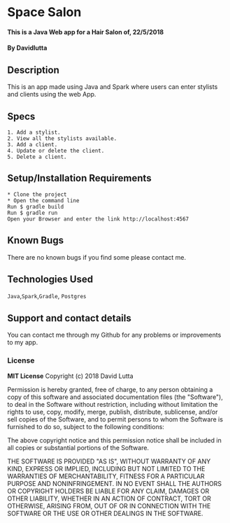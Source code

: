 # Space Salon
#### This is a Java Web app for a Hair Salon of, 22/5/2018
#### By **Davidlutta**
## Description
This is an app made using Java and Spark where users can enter stylists and clients using the web App. 
## Specs
````
1. Add a stylist.
2. View all the stylists available.
3. Add a client.
4. Update or delete the client.
5. Delete a client. 
````
## Setup/Installation Requirements
```
* Clone the project 
* Open the command line
Run $ gradle build
Run $ gradle run
Open your Browser and enter the link http://localhost:4567
```
## Known Bugs
There are no known bugs if you find some please contact me.
## Technologies Used
` Java `,`Spark`,`Gradle`, `Postgres`
## Support and contact details
You can contact me through my Github for any problems or improvements to my app.
### License
**MIT License**
Copyright (c) 2018 David Lutta

Permission is hereby granted, free of charge, to any person obtaining a copy
of this software and associated documentation files (the "Software"), to deal
in the Software without restriction, including without limitation the rights
to use, copy, modify, merge, publish, distribute, sublicense, and/or sell
copies of the Software, and to permit persons to whom the Software is
furnished to do so, subject to the following conditions:

The above copyright notice and this permission notice shall be included in all
copies or substantial portions of the Software.

THE SOFTWARE IS PROVIDED "AS IS", WITHOUT WARRANTY OF ANY KIND, EXPRESS OR
IMPLIED, INCLUDING BUT NOT LIMITED TO THE WARRANTIES OF MERCHANTABILITY,
FITNESS FOR A PARTICULAR PURPOSE AND NONINFRINGEMENT. IN NO EVENT SHALL THE
AUTHORS OR COPYRIGHT HOLDERS BE LIABLE FOR ANY CLAIM, DAMAGES OR OTHER
LIABILITY, WHETHER IN AN ACTION OF CONTRACT, TORT OR OTHERWISE, ARISING FROM,
OUT OF OR IN CONNECTION WITH THE SOFTWARE OR THE USE OR OTHER DEALINGS IN THE
SOFTWARE.

